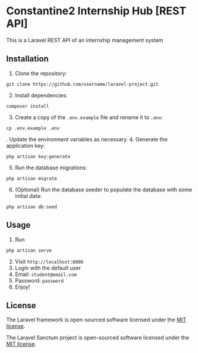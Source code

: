 # Constantine2  Internship  Hub [REST API]


This is a Laravel REST API of an internship management system

## Installation

1. Clone the repository: 
```
git clone https://github.com/username/laravel-project.git
```
2. Install dependencies: 
```
composer install
```
3. Create a copy of the `.env.example` file and rename it to `.env`:
```
cp .env.example .env
```
. Update the environment variables as necessary.
4. Generate the application key: 
```
php artisan key:generate
```
5. Run the database migrations: 
```
php artisan migrate
```
6. (Optional) Run the database seeder to populate the database with some initial data: 
```
php artisan db:seed
```

## Usage

1. Run
 ```
 php artisan serve
 ```
2. Visit `http://localhost:8000`
3. Login with the default user
4. Email: `student@email.com`
5. Password: `password`
6. Enjoy!

## License

The Laravel framework is open-sourced software licensed under the [MIT license](https://opensource.org/licenses/MIT).

The Laravel Sanctum project is open-sourced software licensed under the [MIT license](https://opensource.org/licenses/MIT).
